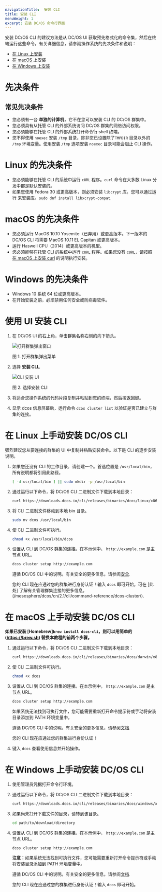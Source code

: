 ```yaml
---
navigationTitle:  安装 CLI
title: 安装 CLI
menuWeight: 1
excerpt: 安装 DC/OS 命令行界面
---
```


安装 DC/OS CLI 的建议方法是从 DC/OS UI 获取预先格式化的命令集，然后在终端运行这些命令。有关详细信息，请参阅操作系统的先决条件和说明：

- [在 Linux 上安装](#linux)
- [在 macOS 上安装](#macos)
- [在 Windows 上安装](#windows)

# 先决条件

## 常见先决条件
- 您必须有一台 **单独的计算机**，它不在您可以安装 CLI 的 DC/OS 群集中。
- 您必须具有从托管 CLI 的外部系统访问 DC/OS 群集的网络访问权限。
- 您必须能够在托管 CLI 的外部系统打开命令行 shell 终端。
- 您不得使用 `noexec` 安装 `/tmp` 目录，除非您已设置除了`TMPDIR` 目录以外的 `/tmp` 环境变量。使用安装 `/tmp` 选项安装 `noexec` 目录可能会阻止 CLI 操作。

# Linux 的先决条件
- 您必须能够在托管 CLI 的系统中运行 `cURL` 程序。`curl` 命令在大多数 Linux 分发中都是默认安装的。
- 如果您使用 Fedora 30 或更高版本，则必须安装 `libcrypt` 库。您可以通过运行  来安装库。`sudo dnf install libxcrypt-compat`.


# macOS 的先决条件
- 您必须运行 MacOS 10.10 Yosemite（已弃用）或更高版本。下一版本的 DC/OS CLI 将需要 MacOS 10.11 EL Capitan 或更高版本。
- 运行 Haswell CPU（2014）或更高版本的机型。
- 您必须能够在托管 CLI 的系统中运行 `cURL` 程序。如果您没有 `cURL`，请按照 [在 macOS 上安装 curl](http://macappstore.org/curl/) 的说明执行安装。

# Windows 的先决条件
- Windows 10 系统 64 位或更高版本。
- 在开始安装之前，必须禁用任何安全或防病毒软件。

# 使用 UI 安装 CLI

1. 在 DC/OS UI 的右上角，单击群集名称右侧的向下箭头。

    ![打开群集弹出窗口](/mesosphere/dcos/cn/2.1/img/open-cluster-popup.png)

    图 1. 打开群集弹出菜单

1. 选择 **安装 CLI**。

    ![CLI 安装 UI](/mesosphere/dcos/cn/2.1/img/install-cli.png)

    图 2. 选择安装 CLI

1. 将适合您操作系统的代码片段复制并粘贴到您的终端，然后按返回键。

1. 显示 dcos 信息屏幕后，运行命令 `dcos cluster list` 以验证是否已建立与群集的连接。

<a name="linux"></a>

# 在 Linux 上手动安装 DC/OS CLI

强烈建议您从要连接的群集的 UI 中复制并粘贴安装命令。以下是 CLI 的逐步安装说明。

1. 如果您还没有 CLI 的工作目录，请创建一个。首选位置是 `/usr/local/bin`，所有说明都将引用此路径。

    ```bash
    [ -d usr/local/bin ] || sudo mkdir -p /usr/local/bin
    ```

1. 通过运行以下命令，将 DC/OS CLI 二进制文件下载到本地目录：

    ```bash
    curl https://downloads.dcos.io/cli/releases/binaries/dcos/linux/x86-64/latest/dcos -o dcos
    ```

1. 将 CLI 二进制文件移动到本地 bin 目录。

    ```bash
    sudo mv dcos /usr/local/bin
    ```

1. 使 CLI 二进制文件可执行。

    ```bash
    chmod +x /usr/local/bin/dcos
    ```

1. 设置从 CLI 到 DC/OS 群集的连接。在本示例中， `http://example.com` 是主节点 URL。

    ```bash
    dcos cluster setup http://example.com
    ```

    遵循 DC/OS CLI 中的说明。有关安全的更多信息，请参阅[安全](/mesosphere/dcos/cn/2.1/security/).

    您的 CLI 现在应通过您的群集进行身份认证！输入 `dcos` 即可开始。可在 [此处] 了解有关管理群集连接的更多信息。(/mesosphere/dcos/cn/2.1/cli/command-reference/dcos-cluster/).

<a name="macos"></a>

# 在 macOS 上手动安装 DC/OS CLI

**如果已安装 [Homebrew]`brew install dcos-cli`，则可以用简单的 (https://brew.sh) 替换本教程的前两个步骤。**

1. 通过运行以下命令，将 DC/OS CLI 二进制文件下载到本地目录：

    ```bash
    curl https://downloads.dcos.io/cli/releases/binaries/dcos/darwin/x86-64/latest/dcos -o dcos
    ```

1. 使 CLI 二进制文件可执行。

    ```bash
    chmod +x dcos
    ```

1. 设置从 CLI 到 DC/OS 群集的连接。在本示例中， `http://example.com` 是主节点 URL。

    ```bash
    dcos cluster setup http://example.com
    ```
    如果系统无法找到可执行文件，您可能需要重新打开命令提示符或手动将安装目录添加到 PATH 环境变量中。</p>

    遵循 DC/OS CLI 中的说明。有关安全的更多信息，请参阅[文档](/mesosphere/dcos/cn/2.1/security/).

    您的 CLI 现在应通过您的群集进行身份认证！

1. 键入 `dcos` 查看使用信息并开始操作。

<a name="windows"></a>

# 在 Windows 上手动安装 DC/OS CLI

1. 使用管理员凭据打开命令行环境。

1. 通过运行以下命令，将 DC/OS CLI 二进制文件下载到本地目录：

    ```bash
    curl https://downloads.dcos.io/cli/releases/binaries/dcos/windows/x86-64/latest/dcos.exe -o dcos
    ```

1. 如果尚未打开下载文件的目录，请转到该目录。

    ```bash
    cd path/to/download/directory
    ```

1. 设置从 CLI 到 DC/OS 群集的连接。在本示例中， `http://example.com` 是主节点 URL。

    ```bash
    dcos cluster setup http://example.com
    ```

    <p class="message--note"><strong>注意：</strong>如果系统无法找到可执行文件，您可能需要重新打开命令提示符或手动将安装目录添加到 PATH 环境变量中。</p>

    遵循 DC/OS CLI 中的说明。有关安全的更多信息，请参阅[文档](/mesosphere/dcos/cn/2.1/security/).

    您的 CLI 现在应通过您的群集进行身份认证！输入 `dcos` 即可开始。

